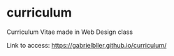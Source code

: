 # curriculum
Curriculum Vitae made in Web Design class

Link to access:
https://gabrielbller.github.io/curriculum/
